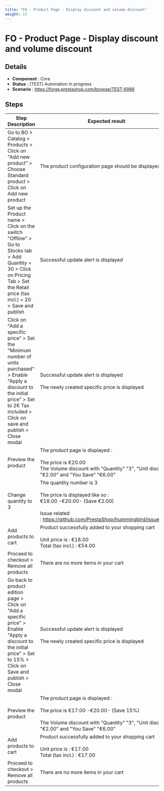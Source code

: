 ```yaml
---
title: "FO - Product Page - Display discount and volume discount"
weight: 13
---
```


# FO - Product Page - Display discount and volume discount
## Details
* **Component** : Core
* **Status** : [TEST] Automation in progress
* **Scenario** : https://forge.prestashop.com/browse/TEST-6986

## Steps
| Step Description | Expected result |
| ----- | ----- |
| Go to BO > Catalog > Products > Click on "Add new product" > Choose Standard product > Click on Add new product | The product configuration page should be displayed |
| Set up the Product name > Click on the switch "Offline" > Go to Stocks tab > Add Quantity = 30 > Click on Pricing Tab > Set the Retail price (tax incl.) = 20 > Save and publish | Successful update alert is displayed |
| Click on "Add a specific price" > Set the "Minimum number of units purchased" > Enable "Apply a discount to the initial price" > Set to 2€ Tax included > Click on save and publish > Close modal | Successful update alert is displayed<br><br>The newly created specific price is displayed |
| Preview the product | The product page is displayed :<br><br>The price is €20.00<br>The Volume discount with "Quantity" "3", "Unit discount" "€2.00" and "You Save" "€6.00" |
| Change quantity to 3 | The quantity number is 3<br><br>The price is displayed like so :<br>€18.00 -€20.00- (Save €2.00)<br><br>Issue related : https://github.com/PrestaShop/hummingbird/issues/616 |
| Add products to cart | Product successfully added to your shopping cart<br><br>Unit price is : €18.00<br>Total (tax incl.) : €54.00 |
| Proceed to checkout > Remove all products | There are no more items in your cart |
| Go back to product edition page > Click on "Add a specific price" > Enable "Apply a discount to the initial price" > Set to 15% > Click on Save and publish > Close modal | Successful update alert is displayed<br><br>The newly created specific price is displayed |
| Preview the product | The product page is displayed :<br><br>The price is €17.00 -€20.00- (Save 15%)<br><br>The Volume discount with "Quantity" "3", "Unit discount" "€2.00" and "You Save" "€6.00" |
| Add products to cart | Product successfully added to your shopping cart<br><br>Unit price is : €17.00<br>Total (tax incl.) : €17.00 |
| Proceed to checkout > Remove all products | There are no more items in your cart |
